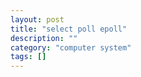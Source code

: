 ```yaml
---
layout: post
title: "select poll epoll"
description: ""
category: "computer system"
tags: []
---
```


